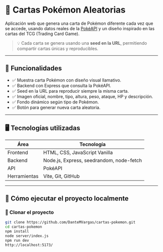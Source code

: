 # 🎴 Cartas Pokémon Aleatorias

Aplicación web que genera una carta de Pokémon diferente cada vez que se accede, usando datos reales de la [PokéAPI](https://pokeapi.co) y un diseño inspirado en las cartas del TCG (Trading Card Game).

> 💡 Cada carta se genera usando una **seed en la URL**, permitiendo compartir cartas únicas y reproducibles.

---

## 🌟 Funcionalidades

- ✅ Muestra carta Pokémon con diseño visual llamativo.
- ✅ Backend con Express que consulta la PokéAPI.
- ✅ Seed en la URL para reproducir siempre la misma carta.
- ✅ Imagen oficial, nombre, tipo, altura, peso, ataque, HP y descripción.
- ✅ Fondo dinámico según tipo de Pokémon.
- ✅ Botón para generar nueva carta aleatoria.

---

## 🖥️ Tecnologías utilizadas

| Área       | Tecnología                        |
|------------|-----------------------------------|
| Frontend   | HTML, CSS, JavaScript Vanilla     |
| Backend    | Node.js, Express, seedrandom, node-fetch |
| API        | PokéAPI                           |
| Herramientas | Vite, Git, GitHub               |

---

## 🚀 Cómo ejecutar el proyecto localmente

### 🧩 Clonar el proyecto

```bash
git clone https://github.com/DanteMVargas/cartas-pokemon.git
cd cartas-pokemon
npm install
node server/index.js
npm run dev
http://localhost:5173/
